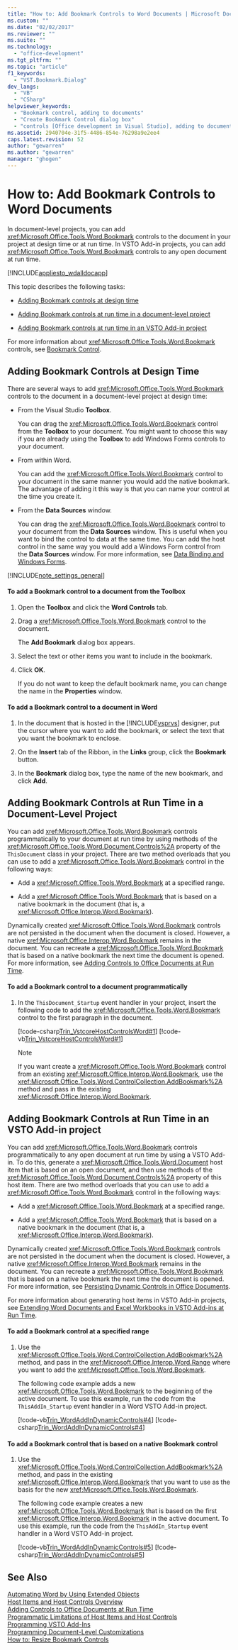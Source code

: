 ```yaml
---
title: "How to: Add Bookmark Controls to Word Documents | Microsoft Docs"
ms.custom: ""
ms.date: "02/02/2017"
ms.reviewer: ""
ms.suite: ""
ms.technology: 
  - "office-development"
ms.tgt_pltfrm: ""
ms.topic: "article"
f1_keywords: 
  - "VST.Bookmark.Dialog"
dev_langs: 
  - "VB"
  - "CSharp"
helpviewer_keywords: 
  - "Bookmark control, adding to documents"
  - "Create Bookmark Control dialog box"
  - "controls [Office development in Visual Studio], adding to documents"
ms.assetid: 2940704e-31f5-4486-854e-76298a9e2ee4
caps.latest.revision: 52
author: "gewarren"
ms.author: "gewarren"
manager: "ghogen"
---
```

# How to: Add Bookmark Controls to Word Documents
  In document-level projects, you can add <xref:Microsoft.Office.Tools.Word.Bookmark> controls to the document in your project at design time or at run time. In VSTO Add-in projects, you can add <xref:Microsoft.Office.Tools.Word.Bookmark> controls to any open document at run time.  
  
 [!INCLUDE[appliesto_wdalldocapp](../vsto/includes/appliesto-wdalldocapp-md.md)]  
  
 This topic describes the following tasks:  
  
-   [Adding Bookmark controls at design time](#designtime)  
  
-   [Adding Bookmark controls at run time in a document-level project](#runtimedoclevel)  
  
-   [Adding Bookmark controls at run time in an VSTO Add-in project](#runtimeaddin)  
  
 For more information about <xref:Microsoft.Office.Tools.Word.Bookmark> controls, see [Bookmark Control](../vsto/bookmark-control.md).  
  
##  <a name="designtime"></a> Adding Bookmark Controls at Design Time  
 There are several ways to add <xref:Microsoft.Office.Tools.Word.Bookmark> controls to the document in a document-level project at design time:  
  
-   From the Visual Studio **Toolbox**.  
  
     You can drag the <xref:Microsoft.Office.Tools.Word.Bookmark> control from the **Toolbox** to your document. You might want to choose this way if you are already using the **Toolbox** to add Windows Forms controls to your document.  
  
-   From within Word.  
  
     You can add the <xref:Microsoft.Office.Tools.Word.Bookmark> control to your document in the same manner you would add the native bookmark. The advantage of adding it this way is that you can name your control at the time you create it.  
  
-   From the **Data Sources** window.  
  
     You can drag the <xref:Microsoft.Office.Tools.Word.Bookmark> control to your document from the **Data Sources** window. This is useful when you want to bind the control to data at the same time. You can add the host control in the same way you would add a Windows Form control from the **Data Sources** window. For more information, see [Data Binding and Windows Forms](/dotnet/framework/winforms/data-binding-and-windows-forms).  
  
 [!INCLUDE[note_settings_general](../sharepoint/includes/note-settings-general-md.md)]  
  
#### To add a Bookmark control to a document from the Toolbox  
  
1.  Open the **Toolbox** and click the **Word Controls** tab.  
  
2.  Drag a <xref:Microsoft.Office.Tools.Word.Bookmark> control to the document.  
  
     The **Add Bookmark** dialog box appears.  
  
3.  Select the text or other items you want to include in the bookmark.  
  
4.  Click **OK**.  
  
     If you do not want to keep the default bookmark name, you can change the name in the **Properties** window.  
  
#### To add a Bookmark control to a document in Word  
  
1.  In the document that is hosted in the [!INCLUDE[vsprvs](../sharepoint/includes/vsprvs-md.md)] designer, put the cursor where you want to add the bookmark, or select the text that you want the bookmark to enclose.  
  
2.  On the **Insert** tab of the Ribbon, in the **Links** group, click the **Bookmark** button.  
  
3.  In the **Bookmark** dialog box, type the name of the new bookmark, and click **Add**.  
  
##  <a name="runtimedoclevel"></a> Adding Bookmark Controls at Run Time in a Document-Level Project  
 You can add <xref:Microsoft.Office.Tools.Word.Bookmark> controls programmatically to your document at run time by using methods of the <xref:Microsoft.Office.Tools.Word.Document.Controls%2A> property of the `ThisDocument` class in your project. There are two method overloads that you can use to add a <xref:Microsoft.Office.Tools.Word.Bookmark> control in the following ways:  
  
-   Add a <xref:Microsoft.Office.Tools.Word.Bookmark> at a specified range.  
  
-   Add a <xref:Microsoft.Office.Tools.Word.Bookmark> that is based on a native bookmark in the document (that is, a <xref:Microsoft.Office.Interop.Word.Bookmark>).  
  
 Dynamically created <xref:Microsoft.Office.Tools.Word.Bookmark> controls are not persisted in the document when the document is closed. However, a native <xref:Microsoft.Office.Interop.Word.Bookmark> remains in the document. You can recreate a <xref:Microsoft.Office.Tools.Word.Bookmark> that is based on a native bookmark the next time the document is opened. For more information, see [Adding Controls to Office Documents at Run Time](../vsto/adding-controls-to-office-documents-at-run-time.md).  
  
#### To add a Bookmark control to a document programmatically  
  
1.  In the `ThisDocument_Startup` event handler in your project, insert the following code to add the <xref:Microsoft.Office.Tools.Word.Bookmark> control to the first paragraph in the document.  
  
     [!code-csharp[Trin_VstcoreHostControlsWord#1](../vsto/codesnippet/CSharp/trin_vstcorehostcontrolsword/ThisDocument.cs#1)]
     [!code-vb[Trin_VstcoreHostControlsWord#1](../vsto/codesnippet/VisualBasic/Trin_VstcoreHostControlsWordVB/ThisDocument.vb#1)]  
  
    > [!NOTE]  
    >  If you want create a <xref:Microsoft.Office.Tools.Word.Bookmark> control from an existing <xref:Microsoft.Office.Interop.Word.Bookmark>, use the <xref:Microsoft.Office.Tools.Word.ControlCollection.AddBookmark%2A> method and pass in the existing <xref:Microsoft.Office.Interop.Word.Bookmark>.  
  
##  <a name="runtimeaddin"></a> Adding Bookmark Controls at Run Time in an VSTO Add-in project  
 You can add <xref:Microsoft.Office.Tools.Word.Bookmark> controls programmatically to any open document at run time by using a VSTO Add-in. To do this, generate a <xref:Microsoft.Office.Tools.Word.Document> host item that is based on an open document, and then use methods of the <xref:Microsoft.Office.Tools.Word.Document.Controls%2A> property of this host item. There are two method overloads that you can use to add a <xref:Microsoft.Office.Tools.Word.Bookmark> control in the following ways:  
  
-   Add a <xref:Microsoft.Office.Tools.Word.Bookmark> at a specified range.  
  
-   Add a <xref:Microsoft.Office.Tools.Word.Bookmark> that is based on a native bookmark in the document (that is, a <xref:Microsoft.Office.Interop.Word.Bookmark>).  
  
 Dynamically created <xref:Microsoft.Office.Tools.Word.Bookmark> controls are not persisted in the document when the document is closed. However, a native <xref:Microsoft.Office.Interop.Word.Bookmark> remains in the document. You can recreate a <xref:Microsoft.Office.Tools.Word.Bookmark> that is based on a native bookmark the next time the document is opened. For more information, see [Persisting Dynamic Controls in Office Documents](../vsto/persisting-dynamic-controls-in-office-documents.md).  
  
 For more information about generating host items in VSTO Add-in projects, see [Extending Word Documents and Excel Workbooks in VSTO Add-ins at Run Time](../vsto/extending-word-documents-and-excel-workbooks-in-vsto-add-ins-at-run-time.md).  
  
#### To add a Bookmark control at a specified range  
  
1.  Use the <xref:Microsoft.Office.Tools.Word.ControlCollection.AddBookmark%2A> method, and pass in the <xref:Microsoft.Office.Interop.Word.Range> where you want to add the <xref:Microsoft.Office.Tools.Word.Bookmark>.  
  
     The following code example adds a new <xref:Microsoft.Office.Tools.Word.Bookmark> to the beginning of the active document. To use this example, run the code from the `ThisAddIn_Startup` event handler in a Word VSTO Add-in project.  
  
     [!code-vb[Trin_WordAddInDynamicControls#4](../vsto/codesnippet/VisualBasic/trin_wordaddindynamiccontrols/ThisAddIn.vb#4)]
     [!code-csharp[Trin_WordAddInDynamicControls#4](../vsto/codesnippet/CSharp/Trin_WordAddInDynamicControls/ThisAddIn.cs#4)]  
  
#### To add a Bookmark control that is based on a native Bookmark control  
  
1.  Use the <xref:Microsoft.Office.Tools.Word.ControlCollection.AddBookmark%2A> method, and pass in the existing <xref:Microsoft.Office.Interop.Word.Bookmark> that you want to use as the basis for the new <xref:Microsoft.Office.Tools.Word.Bookmark>.  
  
     The following code example creates a new <xref:Microsoft.Office.Tools.Word.Bookmark> that is based on the first <xref:Microsoft.Office.Interop.Word.Bookmark> in the active document. To use this example, run the code from the `ThisAddIn_Startup` event handler in a Word VSTO Add-in project.  
  
     [!code-vb[Trin_WordAddInDynamicControls#5](../vsto/codesnippet/VisualBasic/trin_wordaddindynamiccontrols/ThisAddIn.vb#5)]
     [!code-csharp[Trin_WordAddInDynamicControls#5](../vsto/codesnippet/CSharp/Trin_WordAddInDynamicControls/ThisAddIn.cs#5)]  
  
## See Also  
 [Automating Word by Using Extended Objects](../vsto/automating-word-by-using-extended-objects.md)   
 [Host Items and Host Controls Overview](../vsto/host-items-and-host-controls-overview.md)   
 [Adding Controls to Office Documents at Run Time](../vsto/adding-controls-to-office-documents-at-run-time.md)   
 [Programmatic Limitations of Host Items and Host Controls](../vsto/programmatic-limitations-of-host-items-and-host-controls.md)   
 [Programming VSTO Add-Ins](../vsto/programming-vsto-add-ins.md)   
 [Programming Document-Level Customizations](../vsto/programming-document-level-customizations.md)   
 [How to: Resize Bookmark Controls](../vsto/how-to-resize-bookmark-controls.md)  
  
  